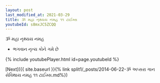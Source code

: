 ```yaml
---
layout: post
last_modified_at: 2021-03-29
title: ૐ મહા નૃથ્યય નમહ ૧૧ ટાઈમ્સ
youtubeId: s8mxJC5ZCQQ
---
```

 
 
 ૐ મહા નૃથ્યય નમહ  
 
 -  ભગવાન નૃત્ય કોને ગમે છે 
 
  
 
  
 
 
 
 
 
 


{% include youtubePlayer.html id=page.youtubeId %}
 
[Next]({{ site.baseurl }}{% link  split1/_posts/2014-06-22-ૐ અપ્સરા ગાન સેવિથાય નમહ ૧૧ ટાઈમ્સ.md%})
 
